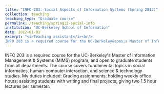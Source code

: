 ```yaml
---
title: "INFO-203: Social Aspects of Information Systems (Spring 2012)"
collection: teaching
teaching_type: "Graduate course"
permalink: /teaching/spring12-social-info
institution: "UC-Berkeley School of Information"
date: 2012-01-01
excerpt: "<i>Teaching assistant</i><br/>
INFO 203 is a required course for the UC-Berkeley&apos;s Master of Information Management &amp; Systems (MIMS) program, and open to graduate students from all departments."
---
```


INFO 203 is a required course for the UC-Berkeley&apos;s Master of Information Management &amp; Systems (MIMS) program, and open to graduate students from all departments. The course covers fundamental topics in social informatics, human-computer interaction, and science &amp; technology studies. My duties included: Grading assignments; holding weekly office hours; assisting students with writing and final projects; giving two 1.5 hour lectures per semester. 
